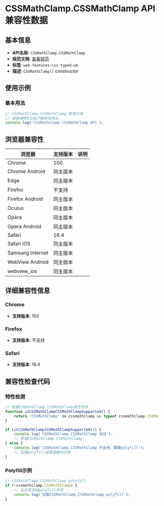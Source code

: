 # CSSMathClamp.CSSMathClamp API 兼容性数据

## 基本信息

- **API名称**: `CSSMathClamp.CSSMathClamp`
- **规范文档**: [查看规范](https://drafts.css-houdini.org/css-typed-om/#dom-cssmathclamp-cssmathclamp)
- **标签**: `web-features:css-typed-om`
- **描述**: `CSSMathClamp()` constructor

## 使用示例

### 基本用法

```javascript
// CSSMathClamp.CSSMathClamp 使用示例
// 请查阅MDN文档了解具体用法
console.log('CSSMathClamp.CSSMathClamp API');
```

## 浏览器兼容性

| 浏览器 | 支持版本 | 说明 |
|--------|----------|------|
| Chrome | 100 |  |
| Chrome Android | 同主版本 |  |
| Edge | 同主版本 |  |
| Firefox | 不支持 |  |
| Firefox Android | 同主版本 |  |
| Oculus | 同主版本 |  |
| Opera | 同主版本 |  |
| Opera Android | 同主版本 |  |
| Safari | 16.4 |  |
| Safari iOS | 同主版本 |  |
| Samsung Internet | 同主版本 |  |
| WebView Android | 同主版本 |  |
| webview_ios | 同主版本 |  |

## 详细兼容性信息

### Chrome

- **支持版本**: 100

### Firefox

- **支持版本**: 不支持

### Safari

- **支持版本**: 16.4

## 兼容性检查代码

### 特性检测

```javascript
// 检查CSSMathClamp.CSSMathClamp是否支持
function isCSSMathClampCSSMathClampSupported() {
    return 'CSSMathClamp' in cssmathclamp && typeof cssmathclamp.CSSMathClamp === 'function';
}

if (isCSSMathClampCSSMathClampSupported()) {
    console.log('CSSMathClamp.CSSMathClamp 支持');
    // 使用CSSMathClamp.CSSMathClamp
} else {
    console.log('CSSMathClamp.CSSMathClamp 不支持，需要polyfill');
    // 加载polyfill或使用替代方案
}
```

### Polyfill示例

```javascript
// CSSMathClamp.CSSMathClamp polyfill
if (!cssmathclamp.CSSMathClamp) {
    // 在这里添加polyfill实现
    console.log('加载CSSMathClamp.CSSMathClamp polyfill');
}
```

